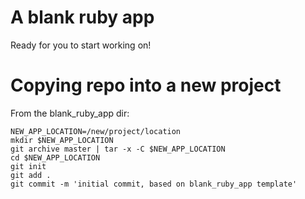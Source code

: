 # A blank ruby app

Ready for you to start working on!

# Copying repo into a new project
From the blank_ruby_app dir:

   	NEW_APP_LOCATION=/new/project/location
	mkdir $NEW_APP_LOCATION
	git archive master | tar -x -C $NEW_APP_LOCATION
	cd $NEW_APP_LOCATION
	git init
	git add .
	git commit -m 'initial commit, based on blank_ruby_app template'

